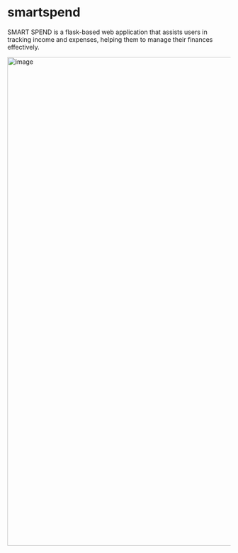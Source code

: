 # smartspend
SMART SPEND is a flask-based web application that assists users in tracking income and expenses, helping them to manage their finances effectively.

<img width="1103" alt="image" src="https://github.com/user-attachments/assets/9ec2c482-9ed2-4c73-bc70-b6bb4f55e352">
